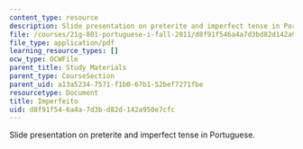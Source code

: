 ```yaml
---
content_type: resource
description: Slide presentation on preterite and imperfect tense in Portuguese.
file: /courses/21g-801-portuguese-i-fall-2011/d8f91f546a4a7d3bd82d142a950e7cfc_MIT21G_801F11_Imperfeito.pdf
file_type: application/pdf
learning_resource_types: []
ocw_type: OCWFile
parent_title: Study Materials
parent_type: CourseSection
parent_uid: a13a5234-7571-f1b0-67b1-52bef7271fbe
resourcetype: Document
title: Imperfeito
uid: d8f91f54-6a4a-7d3b-d82d-142a950e7cfc
---
```

Slide presentation on preterite and imperfect tense in Portuguese.

